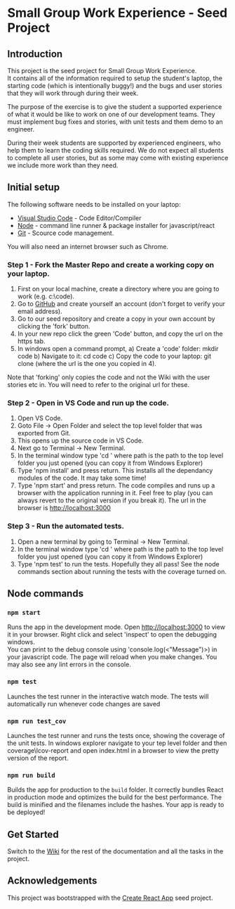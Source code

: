 # Small Group Work Experience - Seed Project

## Introduction

This project is the seed project for Small Group Work Experience.  
It contains all of the information required to setup the student's laptop, the starting code (which is intentionally buggy!) and the bugs and user stories that they will work through during their week.

The purpose of the exercise is to give the student a supported experience of what it would be like to work on one of our development teams.  They must implement bug fixes and stories, with unit tests and them demo to an engineer.  

During their week students are supported by experienced engineers, who help them to learn the coding skills required.  We do not expect all students to complete all user stories, but as some may come with existing experience we include more work than they need.

## Initial setup

The following software needs to be installed on your laptop:

- [Visual Studio Code](https://code.visualstudio.com/) - Code Editor/Compiler
- [Node](https://nodejs.org/en) - command line runner & package installer for javascript/react
- [Git](https://git-scm.com/) - Scource code management.

You will also need an internet browser such as Chrome.

### Step 1 - Fork the Master Repo and create a working copy on your laptop.

1) First on your local machine, create a directory where you are going to work (e.g. c:\code).
2) Go to [GitHub](https://github.com/) and create yourself an account (don't forget to verify your email address).
3) Go to our seed repository and create a copy in your own account by clicking the 'fork' button.
4) In your new repo  click the green 'Code' button, and copy the url on the https tab.
5) In windows open a command prompt, 
      a) Create a 'code' folder: mkdir code
      b) Navigate to it: cd code
      c) Copy the code to your laptop: git clone <url>  (where the url is the one you copied in 4).

Note that 'forking' only copies the code and not the Wiki with the user stories etc in.  You will need to refer to the original url for these.

### Step 2 - Open in VS Code and run up the code.

1) Open VS Code.
2) Goto File -> Open Folder and select the top level folder that was exported from Git.
3) This opens up the source code in VS Code.
4) Next go to Terminal -> New Terminal.
5) In the terminal window type 'cd <path>' where path is the path to the top level folder you just opened (you can copy it from Windows Explorer)
6) Type 'npm install' and press return.  This installs all the dependancy modules of the code.  It may take some time!
7) Type 'npm start' and press return.  The code compiles and runs up a browser with the application running in it.  Feel free to play (you can always revert to the original version if you break it).
   The url in the browser is [http://localhost:3000](http://localhost:3000)

### Step 3 - Run the automated tests.

1) Open a new terminal by going to Terminal -> New Terminal.
2) In the terminal window type 'cd <path>' where path is the path to the top level folder you just opened (you can copy it from Windows Explorer)
3) Type 'npm test' to run the tests.  Hopefully they all pass!  See the node commands section about running the tests with the coverage turned on.

## Node commands
### `npm start`  
Runs the app in the development mode.  Open [http://localhost:3000](http://localhost:3000) to view it in your browser.
Right click and select 'inspect' to open the debugging windows.  
You can print to the debug console using 'console.log(<"Message")>) in your javascript code.
The page will reload when you make changes.  You may also see any lint errors in the console.
### `npm test`
Launches the test runner in the interactive watch mode.  The tests will automatically run whenever code changes are saved
### `npm run test_cov` 
Launches the test runner and runs the tests once, showing the coverage of the unit tests.
In windows explorer navigate to your tep level folder and then coverage\lcov-report and open index.html in a browser to view the pretty version of the report.
### `npm run build`
Builds the app for production to the `build` folder.  It correctly bundles React in production mode and optimizes the build for the best performance.
The build is minified and the filenames include the hashes. Your app is ready to be deployed!

## Get Started

Switch to the [Wiki](https://github.com/KfWorkExp/WorkExpMaster/wiki) for the rest of the documentation and all the tasks in the project.

## Acknowledgements

This project was bootstrapped with the [Create React App](https://github.com/facebook/create-react-app) seed project.
